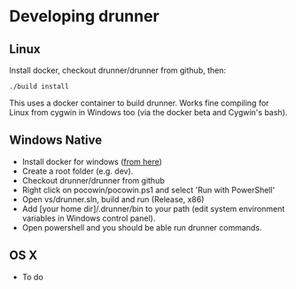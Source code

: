 # Developing drunner

## Linux

Install docker, checkout drunner/drunner from github, then:
```
./build install
```

This uses a docker container to build drunner. Works fine compiling for Linux from cygwin in Windows too (via the docker beta and Cygwin's bash).


## Windows Native
* Install docker for windows ([from here](https://docs.docker.com/docker-for-windows/))
* Create a root folder (e.g. dev).
* Checkout drunner/drunner from github
* Right click on pocowin/pocowin.ps1 and select 'Run with PowerShell'
* Open vs/drunner.sln, build and run (Release, x86)
* Add [your home dir]/.drunner/bin to your path (edit system environment variables in Windows control panel).
* Open powershell and you should be able run drunner commands.

## OS X
* To do
